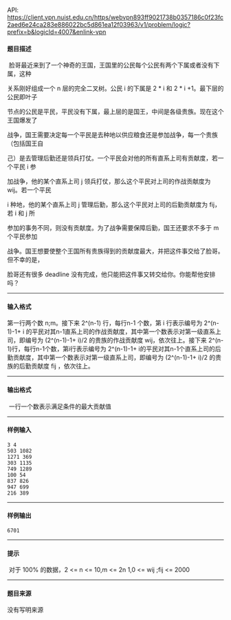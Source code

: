 API: https://client.vpn.nuist.edu.cn/https/webvpn893ff9021738b0357186c0f23fc2aed6e24ca283e886022bc5d861ea12f03963/v1/problem/logic?prefix=b&logicId=4007&enlink-vpn

#### 题目描述

 脸哥最近来到了一个神奇的王国，王国里的公民每个公民有两个下属或者没有下属，这种

关系刚好组成一个 n 层的完全二叉树。公民 i 的下属是 2 \* i 和 2 \* i +1。最下层的公民即叶子

节点的公民是平民，平民没有下属，最上层的是国王，中间是各级贵族。现在这个王国爆发了

战争，国王需要决定每一个平民是去种地以供应粮食还是参加战争，每一个贵族（包括国王自

己）是去管理后勤还是领兵打仗。一个平民会对他的所有直系上司有贡献度，若一个平民 i 参

加战争，他的某个直系上司 j 领兵打仗，那么这个平民对上司的作战贡献度为 wij。若一个平民

i 种地，他的某个直系上司 j 管理后勤，那么这个平民对上司的后勤贡献度为 fij，若 i 和 j 所

参加的事务不同，则没有贡献度。为了战争需要保障后勤，国王还要求不多于 m 个平民参加

战争。国王想要使整个王国所有贵族得到的贡献度最大，并把这件事交给了脸哥。但不幸的是，

脸哥还有很多 deadline 没有完成，他只能把这件事又转交给你。你能帮他安排吗？

---

#### 输入格式

第一行两个数 n;m。接下来 2^(n-1) 行，每行n-1 个数，第 i 行表示编号为 2^(n-1)-1+ i 的平民对其n-1直系上司的作战贡献度，其中第一个数表示对第一级直系上司，即编号为 (2^(n-1)-1+ i)/2 的贵族的作战贡献度 wij，依次往上。接下来 2^(n-1)行，每行n-1个数，第i行表示编号为 2^(n-1)-1+ i的平民对其n-1个直系上司的后勤贡献度，其中第一个数表示对第一级直系上司，即编号为 (2^(n-1)-1+ i)/2 的贵族的后勤贡献度 fij ，依次往上。

---

#### 输出格式

 一行一个数表示满足条件的最大贡献值

---

#### 样例输入
```
3 4
503 1082
1271 369
303 1135
749 1289
100 54
837 826
947 699
216 389
```

---

#### 样例输出
```
6701
```

---

#### 提示

 对于 100% 的数据，2 <= n <= 10,m <= 2n 1,0 <= wij ;fij <= 2000

---

#### 题目来源

没有写明来源